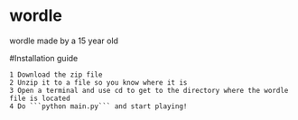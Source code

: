 # wordle
wordle made by a 15 year old

#Installation guide

    1 Download the zip file
    2 Unzip it to a file so you know where it is
    3 Open a terminal and use cd to get to the directory where the wordle file is located
    4 Do ```python main.py``` and start playing!